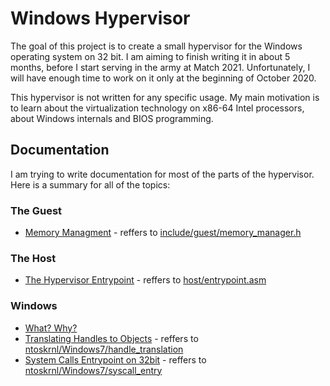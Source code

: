 # Windows Hypervisor

The goal of this project is to create a small hypervisor for the Windows operating system on 32 bit. I am aiming to finish writing it in about 5 months, before I start serving in the army at Match 2021. Unfortunately, I will have enough time to work on it only at the beginning of October 2020.

This hypervisor is not written for any specific usage. My main motivation is to learn about the virtualization technology on x86-64 Intel processors, about Windows internals and BIOS programming.

## Documentation

I am trying to write documentation for most of the parts of the hypervisor.  
Here is a summary for all of the topics:

### The Guest

* [Memory Managment](docs/guest/memory_manager.md) - reffers to [include/guest/memory_manager.h](include/guest/memory_manager.h)

### The Host

* [The Hypervisor Entrypoint](docs/host/entrypoint.md) - reffers to [host/entrypoint.asm](host/entrypoint.asm)

### Windows

* [What? Why?](docs/ntoskrnl/general.md) 
* [Translating Handles to Objects](docs/ntoskrnl/handle_translation.md) - reffers to [ntoskrnl/Windows7/handle_translation](toskrnl/Windows7/handle_translation)
* [System Calls Entrypoint on 32bit](docs/ntoskrnl/syscall_entry.md) - reffers to [ntoskrnl/Windows7/syscall_entry](ntoskrnl/Windows7/syscall_entry)
